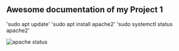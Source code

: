 ## Awesome documentation of my Project 1

'sudo apt update'
'sudo apt install apache2'
'sudo systemctl status apache2'

![ apache status](./image/apache-status.png)
